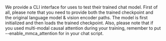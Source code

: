 We provide a CLI interface for uses to test their trained chat model. First of all, please note that you need to provide both the trained checkpoint and the original language model & vision encoder paths. The model is first initialized and then loads the trained checkpoint. Also, please note that if you used multi-modal causal attention during your training, remember to put --enable_mmca_attention for in your chat script.